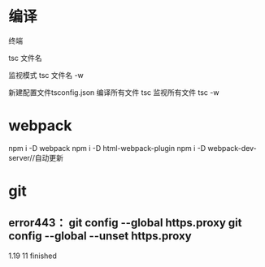 # 编译

终端

tsc 文件名

监视模式
tsc 文件名 -w

新建配置文件tsconfig.json
编译所有文件 tsc
监视所有文件 tsc -w

# webpack
npm i -D webpack
npm i -D html-webpack-plugin
npm i -D webpack-dev-server//自动更新
# git
error443：
git config --global https.proxy
git config --global --unset https.proxy
------

1.19 11 finished
